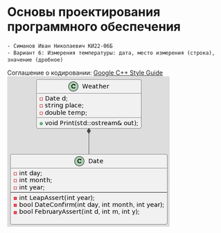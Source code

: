 # **Основы проектирования программного обеспечения**
	- Симанов Иван Николаевич КИ22-06Б
	- Вариант 6: Измерения температуры: дата, место измерения (строка), значение (дробное)
Соглашение о кодировании: [Google C++ Style Guide](https://google.github.io/styleguide/cppguide.html/)
![alt text](uml.png)